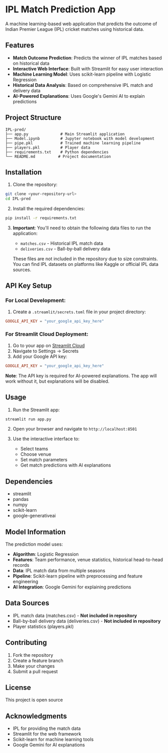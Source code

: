 # IPL Match Prediction App

A machine learning-based web application that predicts the outcome of Indian Premier League (IPL) cricket matches using historical data.

## Features

- **Match Outcome Prediction**: Predicts the winner of IPL matches based on historical data
- **Interactive Web Interface**: Built with Streamlit for easy user interaction
- **Machine Learning Model**: Uses scikit-learn pipeline with Logistic Regression
- **Historical Data Analysis**: Based on comprehensive IPL match and delivery data
- **AI-Powered Explanations**: Uses Google's Gemini AI to explain predictions

## Project Structure

```
IPL-pred/
├── app.py              # Main Streamlit application
├── Model.ipynb         # Jupyter notebook with model development
├── pipe.pkl            # Trained machine learning pipeline
├── players.pkl         # Player data
├── requirements.txt    # Python dependencies
└── README.md          # Project documentation
```

## Installation

1. Clone the repository:
```bash
git clone <your-repository-url>
cd IPL-pred
```

2. Install the required dependencies:
```bash
pip install -r requirements.txt
```

3. **Important**: You'll need to obtain the following data files to run the application:
   - `matches.csv` - Historical IPL match data
   - `deliveries.csv` - Ball-by-ball delivery data
   
   These files are not included in the repository due to size constraints. You can find IPL datasets on platforms like Kaggle or official IPL data sources.

## API Key Setup

### For Local Development:
1. Create a `.streamlit/secrets.toml` file in your project directory:
```toml
GOOGLE_API_KEY = "your_google_api_key_here"
```

### For Streamlit Cloud Deployment:
1. Go to your app on [Streamlit Cloud](https://share.streamlit.io/)
2. Navigate to Settings → Secrets
3. Add your Google API key:
```toml
GOOGLE_API_KEY = "your_google_api_key_here"
```

**Note**: The API key is required for AI-powered explanations. The app will work without it, but explanations will be disabled.

## Usage

1. Run the Streamlit app:
```bash
streamlit run app.py
```

2. Open your browser and navigate to `http://localhost:8501`

3. Use the interactive interface to:
   - Select teams
   - Choose venue
   - Set match parameters
   - Get match predictions with AI explanations

## Dependencies

- streamlit
- pandas
- numpy
- scikit-learn
- google-generativeai

## Model Information

The prediction model uses:
- **Algorithm**: Logistic Regression
- **Features**: Team performance, venue statistics, historical head-to-head records
- **Data**: IPL match data from multiple seasons
- **Pipeline**: Scikit-learn pipeline with preprocessing and feature engineering
- **AI Integration**: Google Gemini for explaining predictions

## Data Sources

- IPL match data (matches.csv) - **Not included in repository**
- Ball-by-ball delivery data (deliveries.csv) - **Not included in repository**
- Player statistics (players.pkl)

## Contributing

1. Fork the repository
2. Create a feature branch
3. Make your changes
4. Submit a pull request

## License

This project is open source

## Acknowledgments

- IPL for providing the match data
- Streamlit for the web framework
- Scikit-learn for machine learning tools
- Google Gemini for AI explanations 